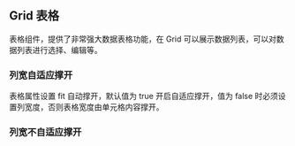 <div class="demo-header">
<p class="overviewicon">
  <span class="wapi-list-form"/>
</p>

## Grid 表格

<nova-uxlink widget-name="Grid"></nova-uxlink>

表格组件，提供了非常强大数据表格功能，在 Grid 可以展示数据列表，可以对数据列表进行选择、编辑等。
</div>

### 列宽自适应撑开

表格属性设置 fit 自动撑开，默认值为 true 开启自适应撑开，值为 false 时必须设置列宽度，否则表格宽度由单元格内容撑开。

<nova-demo-view link="grid/aui3-first-menu/adaptive-column-width"></nova-demo-view>

### 列宽不自适应撑开

<nova-demo-view link="grid/aui3-first-menu/adaptive-un-column-width"></nova-demo-view>

<br>
